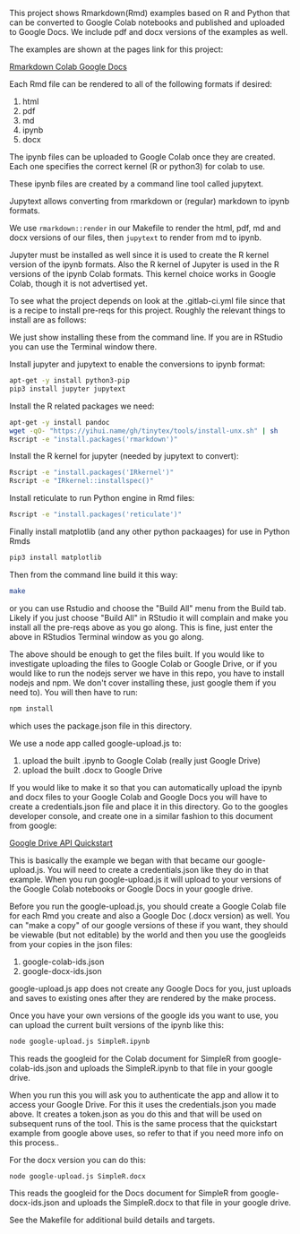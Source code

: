 This project shows Rmarkdown(Rmd) examples based on R and Python that can be converted to Google Colab notebooks and published and uploaded to Google Docs. We include pdf and docx versions of the examples as well. 

The examples are shown at the pages link for this project:  

[Rmarkdown Colab Google Docs](https://calvinw.gitlab.io/rmarkdown-colab-google-docs/)

Each Rmd file can be rendered to all of the following formats if desired: 
1. html
1. pdf 
1. md 
1. ipynb 
1. docx

The ipynb files can be uploaded to Google Colab once they are created. Each one specifies the correct kernel (R or python3) for colab to use.  

These ipynb files are created by a command line tool called jupytext.  

Jupytext allows converting from rmarkdown or (regular) markdown to ipynb formats.

We use `rmarkdown::render` in our Makefile to render the html, pdf, md and docx versions of our files, then `jupytext` to render from md to ipynb.


Jupyter must be installed as well since it is used to create the R kernel version of the ipynb formats. Also the R kernel of Jupyter is used in the R versions of the ipynb Colab formats. This kernel choice works in Google Colab, though it is not advertised yet.   

To see what the project depends on look at the .gitlab-ci.yml file since that is a recipe to install pre-reqs for this project. Roughly the relevant things to install are as follows:

We just show installing these from the command line. If you are in RStudio you can use the Terminal window there. 

Install jupyter and jupytext to enable the conversions to ipynb format:

```bash
apt-get -y install python3-pip
pip3 install jupyter jupytext
```

Install the R related packages we need:

```bash
apt-get -y install pandoc
wget -qO- "https://yihui.name/gh/tinytex/tools/install-unx.sh" | sh
Rscript -e "install.packages('rmarkdown')"
```

Install the R kernel for jupyter (needed by jupytext to convert):

```bash
Rscript -e "install.packages('IRkernel')"
Rscript -e "IRkernel::installspec()"
```

Install reticulate to run Python engine in Rmd files:

```bash
Rscript -e "install.packages('reticulate')"
```

Finally install matplotlib (and any other python packaages) for use in Python Rmds

```bash
pip3 install matplotlib
```

Then from the command line build it this way: 

```bash
make 
```

or you can use Rstudio and choose the "Build All" menu from the Build tab. Likely if you just choose "Build All" in RStudio it will complain and make you install all the pre-reqs above as you go along. This is fine, just enter the above in RStudios Terminal window as you go along.

The above should be enough to get the files built. If you would like to investigate uploading the files to Google Colab or Google Drive, or if you would like to run the nodejs server we have in this repo, you have to install nodejs and npm. We don't cover installing these, just google them if you need to). You will then have to run: 

```bash
npm install
```

which uses the package.json file in this directory.

We use a node app called google-upload.js to: 

1. upload the built .ipynb to Google Colab (really just Google Drive) 
2. upload the built .docx to Google Drive 

If you would like to make it so that you can automatically upload the ipynb and docx files to your Google Colab and Google Docs you will have to create a credentials.json file and place it in this directory. Go to the googles developer console, and create one in a similar fashion to this document from google:  

[Google Drive API Quickstart](https://developers.google.com/drive/api/v3/quickstart/nodejs)

This is basically the example we began with that became our google-upload.js. You will need to create a credentials.json like they do in that example. When you run google-upload.js it will upload to your versions of the Google Colab notebooks or Google Docs in your google drive.

Before you run the google-upload.js, you should create a Google Colab file for each Rmd you create and also a Google Doc (.docx version) as well. You can "make a copy" of our google versions of these if you want, they should be viewable (but not editable) by the world and then you use the googleids from your copies in the json files:

1. google-colab-ids.json
2. google-docx-ids.json

google-upload.js app does not create any Google Docs for you, just uploads and saves to existing ones after they are rendered by the make process.

Once you have your own versions of the google ids you want to use, you can upload the current built versions of the ipynb like this:

```bash
node google-upload.js SimpleR.ipynb
```

This reads the googleid for the Colab document for SimpleR from google-colab-ids.json and uploads the SimpleR.ipynb to that file in your google drive. 

When you run this you will ask you to authenticate the app and allow it to access your Google Drive. For this it uses the credentials.json you made above. It creates a token.json as you do this and that will be used on subsequent runs of the tool. This is the same process that the quickstart example from google above uses, so refer to that if you need more info on this process.. 

For the docx version you can do this:

```bash
node google-upload.js SimpleR.docx
```

This reads the googleid for the Docs document for SimpleR from google-docx-ids.json and uploads the SimpleR.docx to that file in your google drive. 

See the Makefile for additional build details and targets.
